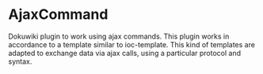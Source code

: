 AjaxCommand
===========

Dokuwiki plugin to work using ajax commands. This plugin works in accordance to a template similar to ioc-template. This kind of templates are adapted to exchange data via ajax calls, using a particular protocol and syntax.
